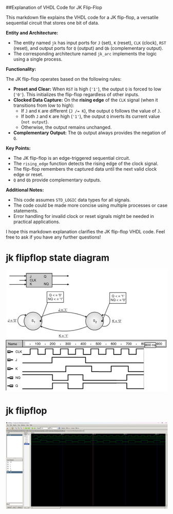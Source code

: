 ##Explanation of VHDL Code for JK Flip-Flop

This markdown file explains the VHDL code for a JK flip-flop, a versatile sequential circuit that stores one bit of data.

**Entity and Architecture:**

- The entity named `jk` has input ports for `J` (set), `K` (reset), `CLK` (clock), `RST` (reset), and output ports for `Q` (output) and `Qb` (complementary output).
- The corresponding architecture named `jk_arc` implements the logic using a single process.

**Functionality:**

The JK flip-flop operates based on the following rules:

- **Preset and Clear:** When `RST` is high (`'1'`), the output `Q` is forced to low (`'0'`). This initializes the flip-flop regardless of other inputs.
- **Clocked Data Capture:** On the **rising edge** of the `CLK` signal (when it transitions from low to high):
    - If `J` and `K` are different (`J /= K`), the output `Q` follows the value of `J`.
    - If both `J` and `K` are high (`'1'`), the output `Q` inverts its current value (`not output`).
    - Otherwise, the output remains unchanged.
- **Complementary Output:** The `Qb` output always provides the negation of `Q`.

**Key Points:**

- The JK flip-flop is an edge-triggered sequential circuit.
- The `rising_edge` function detects the rising edge of the clock signal.
- The flip-flop remembers the captured data until the next valid clock edge or reset.
- `Q` and `Qb` provide complementary outputs.

**Additional Notes:**

- This code assumes `STD_LOGIC` data types for all signals.
- The code could be made more concise using multiple processes or case statements.
- Error handling for invalid clock or reset signals might be needed in practical applications.

I hope this markdown explanation clarifies the JK flip-flop VHDL code. Feel free to ask if you have any further questions!

# jk flipflop state diagram
![Alt text](../Images/Fig1-JK-flipflop-State-Machine.png)

# jk flipflop
![Alt text](../Images/jknew.png)